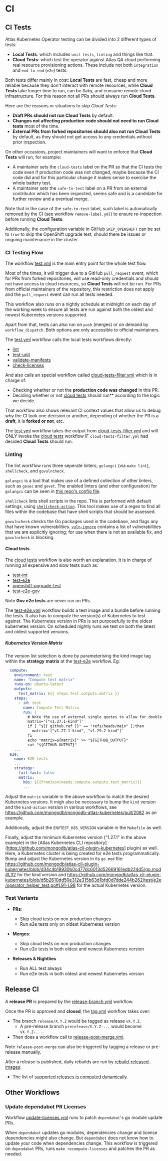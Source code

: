 # CI

## CI Tests

Atlas Kubernetes Operator testing can be divided into 2 different types of tests:

- **Local Tests**: which includes `unit tests`, `linting` and things like that.
- **Cloud Tests**: which test the operator against Atlas QA cloud performing real resource provisioning actions. These include not both `integration` and `end to end` (`e2e`) tests.

Both tests differ mainly in cost: **Local Tests** are fast, cheap and more reliable because they don't interact with remote resources, while **Cloud Tests** take longer time to run, can be flaky, and consume remote cloud infrastructure. For this reason not all PRs should always run **Cloud Tests**.

Here are the reasons or situations to skip *Cloud Tests*:

- **Draft PRs should not run Cloud Tests** by default.
- **Changes not affecting production code should not need to run Cloud tests** most of the time.
- **External PRs from forked repositories should also not run Cloud Tests** by default, as they should not get access to any credentials without prior inspection.

On other occasions, project maintainers will want to enforce that **Cloud Tests** will run, for example:

- A maintainer sets the `cloud-tests` label on the PR so that the CI tests the code even if production code was not changed, maybe because the CI code did and for this particular change it makes sense to exercise the whole battery test.
- A maintainer sets the `safe-to-test` label on a PR from an external contributor which has been inspected, seems safe and is a candidate for further review and a eventual merge.

Note that in the case of the `safe-to-test` label, such label is automatically removed by the CI (see workflow `remove-label.yml`) to ensure re-inspection before running **Cloud Tests**.

Additionally, the configuration variable in GitHub `SKIP_OPENSHIFT` can be set to `true` to skip the OpenShift upgrade test, should there be issues or ongoing maintenance in the cluster.

### CI Testing Flow

The workflow [test.yml](../../.github/workflows/test.yml) is the main entry point for the whole test flow.

Most of the times, it will trigger due to a GitHub `pull_request` event, which for PRs from forked repositories, will use read-only credentials and should not have access to cloud resources, so **Cloud Tests** will not be run. For PRs from official maintainers of the repository, this restriction does not apply and the `pull_request` event can run all tests needed.

This workflow also runs on a nightly schedule at midnight on each day of the working week to ensure all tests are run against both the oldest and newest Kubernetes versions supported.

Apart from that, tests can also run on `push` (merges) or on demand by `workflow_dispatch`. Both options are only accessible to official maintainers.

The [test.yml](../../.github/workflows/test.yml) workflow calls the local tests workflows directly:
- [lint](../../.github/workflows/lint.yaml)
- [test-unit](../../.github/workflows/test-unit.yml)
- [validate-manifests](../../.github/workflows/validate-manifests.yml)
- [check-licenses](../../.github/workflows/check-licenses.yml)

And also calls an special workflow called [cloud-tests-filter.yml](../../.github/workflows/cloud-tests-filter.yml) which is in charge of:

- Checking whether or not the **production code was changed** in this PR.
- Deciding whether or not [cloud tests](../../.github/workflows/cloud-tests.yml) should run** according to the logic we decide.

That workflow also shows relevant CI context values that allow us to debug why the CI took one decision or another, depending of whether the PR is a **draft**, it is **forked or not**, etc.

The [test.yml](../../.github/workflows/test.yml) workflow takes the output from [cloud-tests-filter.yml](../../.github/workflows/cloud-tests-filter.yml) and will ONLY invoke the [cloud tests](../../.github/workflows/cloud-tests.yml) workflow IF `cloud-tests-filter.yml` had decided **Cloud Tests** should run.

### Linting

The lint workflow runs three seperate linters; `golangci` (via `make lint`), `shellcheck`, and `govulncheck`.

`golangci` is a tool that makes use of a defined collection of other linters, such as `gosec` and `govet`. The enabled linters (and other configuration) for `golangci` can be seen in [this repo's config file](../../.golangci.yml).

`shellcheck` lints shell scripts in the repo. This is performed with default settings, using [`shellcheck-action`](https://github.com/bewuethr/shellcheck-action). This tool makes use of a regex to find all files within the codebase that have shell scripts that should be assessed.

`govulncheck` checks the Go packages used in the codebase, and flags any that have known vulnerabilities. [`vuln-ignore`](../../vuln-ignore) contains a list of vulnerabilities that we are explicitly ignoring; for use when there is not an available fix, and `govulncheck` is blocking.

#### Cloud tests

The [cloud tests](../../.github/workflows/cloud-tests.yml) workflow is also worth an explanation. It is in charge of running all expensive and slow tests such as:
- [test-int](../../.github/workflows/test-int.yaml)
- [test-e2e](../../.github/workflows/test-e2e.yml)
- [openshift-upgrade-test](../../.github/workflows/openshift-upgrade-test.yml)
- [test-e2e-gov](../../.github/workflows/test-e2e-gov.yml)

Note **Gov e2e tests** are never run on PRs.

The [test-e2e.yml](../../.github/workflows/test-e2e.yml) workflow builds a test image and a bundle before running the tests. It also has to *compute* the version(s) of Kubernetes to test against. The Kubernetes version in PRs is set purposefully to the oldest kubernetes version. On scheduled nightly runs we test on both the latest and oldest supported versions.

##### Kubernetes Version Matrix

The version list selection is done by parameterising the kind image tag within the **strategy** **matrix** at the [test-e2e](../../.github/workflows/test-e2e.yml) workflow. Eg:

```yaml
  compute:
    environment: test
    name: "Compute test matrix"
    runs-on: ubuntu-latest
    outputs:
      test_matrix: ${{ steps.test.outputs.matrix }}
    steps:
      - id: test
        name: Compute Test Matrix
        run: |
          # Note the use of external single quotes to allow for double quotes at inline YAML array
          matrix='["v1.27.1-kind"]'
          if [ "${{ github.ref }}" == "refs/heads/main" ];then
            matrix='["v1.27.1-kind", "v1.29.2-kind"]'
          fi
          echo "matrix=${matrix}" >> "${GITHUB_OUTPUT}"
          cat "${GITHUB_OUTPUT}"
    ...
  e2e:
    name: E2E tests
    ...
    strategy:
      fail-fast: false
      matrix:
        k8s: ${{fromJson(needs.compute.outputs.test_matrix)}}
        ...
```

Adjust the `matrix` variable in the above workflow to match the desired Kubernetes versions. It migh also be necessary to bump the `kind` version and the `kind-action` version in various workflows, see https://github.com/mongodb/mongodb-atlas-kubernetes/pull/2082 as an example.

Additionally, adjust the `ENVTEST_K8S_VERSION` variable in the `Makefile` as well.

Finally, adjust the minimum Kubernetes version ("1.27.1" in the above example) in the [Atlas Kubernetes CLI repository](https://github.com/mongodb/atlas-cli-plugin-kubernetes] plugin) as well. Here, a Kubernetes cluster is being created for e2e tests programmatically. Bump and adjust the Kubernetes version in its `go.mod` file: https://github.com/mongodb/atlas-cli-plugin-kubernetes/blob/d34c4b18930b0cd77dc6013d52669161edb224d5/go.mod#L32 for the kind version and https://github.com/mongodb/atlas-cli-plugin-kubernetes/blob/d5b2610dd50e312e315b63d1bfd0d7dde244b262/test/e2e/operator_helper_test.go#L91-L98 for the actual Kubernetes version.

### Test Variants

- **PRs**:
  - Skip cloud tests on non production changes
  - Run e2e tests only on oldest Kubernetes version

- **Merges**:
  - Skip cloud tests on non production changes
  - Run e2e tests in both oldest and newest Kubernetes version

- **Releases & Nightlies**
  - Run ALL test always
  - Run e2e tests in both oldest and newest Kubernetes version

## Release CI

A **release PR** is prepared by the [release-branch.yml](../../.github/workflows/release-branch.yml) workflow.

Once the PR is approved and **closed**, the [tag.yml](../../.github/workflows/release-branch.yml) workflow takes over:
- The branch `release/X.Y.Z` would be tagged as release `vX.Y.Z`.
  - A pre-release branch `prerelease/X.Y.Z-...` would become `vX.Y.Z-...`.
- Then does a workflow call to [release-post-merge.yml](../../.github/workflows/release-opost-merge.yml).

Note `release-post-merge` can also be triggered by tagging a release or pre-release manually.

After a release is published, daily rebuilds are run by [rebuild-released-images](../../.github/workflows/rebuild-released-images.yaml):
  - The list of [supported releases is computed dynamically](../../scripts/supported-releases.sh).

## Other Workflows

### Update dependabot PR Licenses

Workflow [update-licenses.yml](../../.github/workflows/update-licenses.yml) runs to patch `dependabot`'s go module update PRs.

When `dependabot` updates go modules, dependencies change and license dependencies might also change. But `dependabot` does not know how to update your code when dependencies change. This workflow is triggered on `dependabot` PRs, runs `make recompute-licenses` and patches the PR as needed.
